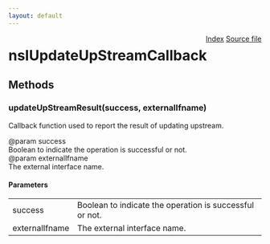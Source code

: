 ```yaml
---
layout: default
---
```

<div class='links' style='float:right'><a href="../index.html">Index</a>
<a href="http://dxr.mozilla.org/mozilla-central/source/dom/system/gonk/nsINetworkService.idl">Source file</a>
</div>

# nsIUpdateUpStreamCallback #

## Methods ##

### updateUpStreamResult(success, externalIfname) ###
  
Callback function used to report the result of updating upstream.  
  
@param success  
       Boolean to indicate the operation is successful or not.  
@param externalIfname  
       The external interface name.  
  

#### Parameters ####

<table>

<tr>
<td>success</td>
<td>       Boolean to indicate the operation is successful or not.  
</td>
</tr>

<tr>
<td>externalIfname</td>
<td>       The external interface name.  
</td>
</tr>

</table>
